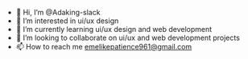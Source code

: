- 👋 Hi, I’m @Adaking-slack
- 👀 I’m interested in ui/ux design
- 🌱 I’m currently learning ui/ux design and web development
- 💞️ I’m looking to collaborate on ui/ux and web development projects
- 📫 How to reach me emelikepatience961@gmail.com

<!---
Adaking-slack/Adaking-slack is a ✨ special ✨ repository because its `README.md` (this file) appears on your GitHub profile.
You can click the Preview link to take a look at your changes.
--->
